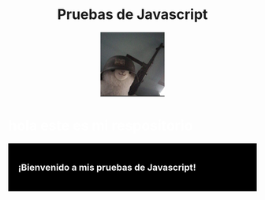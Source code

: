 <h1 align="center">Pruebas de Javascript</h1>

<p align="center">
  <a href="https://github.com/cruzcancelis-jpg/MIS-PRUEBAS-DE-JAVASCRIPT-/blob/main/Screenshot_20251005-112839.jpg">
    <img src="https://github.com/cruzcancelis-jpg/MIS-PRUEBAS-DE-JAVASCRIPT-/blob/main/Screenshot_20251005-112839.jpg" width="130" height="130" alt="ⁱᵃᵐ|𝔇ĕ𝐬†𝓻⊙γ𒆜"/>
  </a>
</p>

<p align="center">
  <a href="https://github.com/cruzcancelis-jpg/MIS-PRUEBAS-DE-JAVASCRIPT-"></a>
</p>

<h1><span style="color:white;">hola este es mi respositorio</span></h1>
<div style="background-color:black; padding:10px;">
  <div style="background-color:black; padding:10px;">
  <p style="color:white; font-size:18px; font-weight:bold;">
    ¡Bienvenido a mis pruebas de Javascript!
  </p>
</div>
